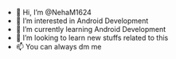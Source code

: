 - 👋 Hi, I’m @NehaM1624
- 👀 I’m interested in Android Development
- 🌱 I’m currently learning Android Development
- 💞️ I’m looking to learn new stuffs related to this
- 📫 You can always dm me

<!---
NehaM1624/NehaM1624 is a ✨ special ✨ repository because its `README.md` (this file) appears on your GitHub profile.
You can click the Preview link to take a look at your changes.
--->
